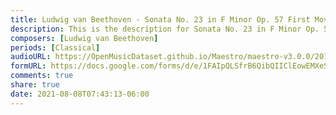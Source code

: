 ```yaml
---
title: Ludwig van Beethoven - Sonata No. 23 in F Minor Op. 57 First Movement (2)
description: This is the description for Sonata No. 23 in F Minor Op. 57 First Movement by Ludwig van Beethoven
composers: [Ludwig van Beethoven]
periods: [Classical]
audioURL: https://OpenMusicDataset.github.io/Maestro/maestro-v3.0.0/2011/MIDI-Unprocessed_12_R2_2011_MID--AUDIO_R2-D4_03_Track03_wav.midi
formURL: https://docs.google.com/forms/d/e/1FAIpQLSfrB6QibQIIClEowEMXeSX1kOZ22P6z4FDTeddId-Zb-q-CiQ/viewform
comments: true
share: true
date: 2021-08-08T07:43:13-06:00
---
```

